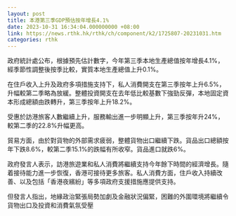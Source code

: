 ```yaml
---
layout: post
title: 本港第三季GDP預估按年增長4.1%
date: 2023-10-31 16:34:04.000000000 +08:00
link: https://news.rthk.hk/rthk/ch/component/k2/1725807-20231031.htm
categories: rthk
---
```


政府統計處公布，根據預先估計數字，今年第三季本地生產總值按年增長4.1%，經季節性調整後按季比較，實質本地生產總值上升0.1%。

在住戶收入上升及政府多項措施支持下，私人消費開支在第三季按年上升6.5%，升幅較第二季略為放緩。整體投資開支在去年低比較基數下強勁反彈，本地固定資本形成總額由跌轉升，第三季按年上升18.2%。

受惠於訪港旅客人數繼續上升，服務輸出進一步明顯上升，第三季按年升24%，較第二季的22.8%升幅更高。

貿易方面，由於對貨物的外部需求疲弱，整體貨物出口繼續下跌。貨品出口總額按年下跌8.6%，較第二季15.1%的跌幅有所收窄。貨品進口就跌6%。

政府發言人表示，訪港旅遊業和私人消費將繼續支持今年餘下時間的經濟增長。隨着接待能力進一步恢復，香港可接待更多旅客。私人消費方面，住戶收入持續改善、以及包括「香港夜繽紛」等多項政府支援措施應提供支持。

但發言人指出，地緣政治緊張局勢加劇及金融狀況偏緊，困難的外圍環境將繼續令貨物出口及投資和消費氣氛受壓

